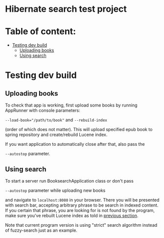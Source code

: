 # Hibernate search test project
# Table of content:
- [Testing dev build](#testing-dev-build)
  - [Uploading books](#uploading-books)
  - [Using search](#using-search)

# Testing dev build
## Uploading books
To check that app is working, first upload some books by running AppRunner with console parameters:

`--load-book="/path/to/book"`
and
`--rebuild-index`

(order of which does not matter).
This will upload specified epub book to spring repository and create/rebuild Lucene index.

If you want application to automatically close after that, also pass the

`--autostop` parameter.

## Using search
To start a server run BooksearchApplication class or don't pass 

`--autostop` parameter while uploading new books

and navigate to `localhost:8080` in your browser.
There you will be presented with search bar, accepting arbitrary phrase
to be search in indexed content. If you certain that phrase, you are looking for is
not found by the program, make sure you've rebuilt Lucene index as told in [previous section](#uploading-books).

Note that current program version is using "strict" search algorithm instead of fuzzy-search just as an example.